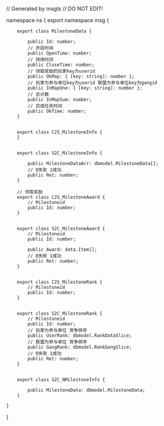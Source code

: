 // Generated by msgts
// DO NOT EDIT!

namespace ns {
	export namespace msg {
		
		export class MilestoneData {	
			
			public Id: number; 
			// 开启时间
			public OpenTime: number; 
			// 持续时间
			public CloseTime: number; 
			// 领取奖励的玩家key为userid
			public OkMap: { [key: string]: number }; 
			// 玩家为参与单位key为userid 联盟为参与单位key为gangid
			public InMapOne: { [key: string]: number }; 
			// 总计数
			public InMapSum: number; 
			// 完成任务时间
			public OkTime: number; 
		}
		
		
		export class C2S_MilestoneInfo {	
		}
		
		
		export class S2C_MilestoneInfo {	
			
			public MilestoneDataArr: dbmodel.MilestoneData[]; 
			// 0失败 1成功
			public Ret: number; 
		}
		
		// 领取奖励
		export class C2S_MilestoneAward {	
			// Milestoneid
			public Id: number; 
		}
		
		
		export class S2C_MilestoneAward {	
			// Milestoneid
			public Id: number; 
			
			public Award: data.Item[]; 
			// 0失败 1成功
			public Ret: number; 
		}
		
		
		export class C2S_MilestoneRank {	
			// Milestoneid
			public Id: number; 
		}
		
		
		export class S2C_MilestoneRank {	
			// Milestoneid
			public Id: number; 
			// 玩家为参与单位 竞争排序
			public UserRank: dbmodel.RankDataSlice; 
			// 联盟为参与单位 竞争排序
			public GangRank: dbmodel.RankGangSlice; 
			// 0失败 1成功
			public Ret: number; 
		}
		
		
		export class S2C_NMilestoneInfo {	
			
			public MilestoneData: dbmodel.MilestoneData; 
		}
		
	}
}
